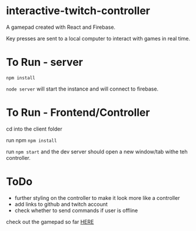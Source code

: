 # interactive-twitch-controller

A gamepad created with React and Firebase.

Key presses are sent to a local computer to interact with games in real time.

# To Run - server

`npm install`

`node server` will start the instance and will connect to firebase.

# To Run - Frontend/Controller

cd into the client folder

run npm `npm install`

run `npm start` and the dev server should open a new window/tab withe teh controller.

# ToDo

 - further styling on the controller to make it look more like a controller
 - add links to github and twitch account
 - check whether to send commands if user is offline
 
 check out the gamepad so far [HERE](https://fir-keypress.firebaseapp.com/)
